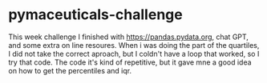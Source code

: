 # pymaceuticals-challenge

This week challenge I finished with  https://pandas.pydata.org, chat GPT, and some extra on line resoures.
When i was doing the part of the quartiles, I did not take the correct aproach, but I coldn't have a loop that worked, so I try that code. The code it's kind of repetitive, but it gave mne a good idea on how to get the percentiles and iqr.



